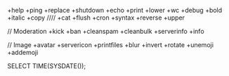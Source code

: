 +help
+ping
+replace
+shutdown
+echo
+print
+lower
+wc
+debug
+bold
+italic
+copy ////
+cat
+flush
+cron
+syntax
+reverse
+upper

// Moderation
+kick
+ban
+cleanspam
+cleanbulk
+serverinfo
+info


// Image
+avatar
+servericon
+printfiles
+blur
+invert
+rotate
+unemoji
+addemoji

SELECT TIME(SYSDATE());
